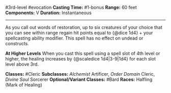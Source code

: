 #3rd-level #evocation
**Casting Time:** #1-bonus
**Range:** 60 feet
**Components:** V
**Duration:** Instantaneous

---

As you call out words of restoration, up to six creatures of your choice that you can see within range regain hit points equal to {@dice 1d4} + your spellcasting ability modifier. This spell has no effect on undead or constructs.

**At Higher Levels**
When you cast this spell using a spell slot of 4th level or higher, the healing increases by {@scaledice 1d4|3-9|1d4} for each slot level above 3rd.

**Classes:** #Cleric
**Subclasses:** *Alchemist* Artificer, *Order Domain* Cleric, *Divine Soul* Sorcerer
**Optional/Variant Classes:** #Bard
**Races:** Halfling (Mark of Healing)
